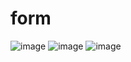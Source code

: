 # form

![image](https://user-images.githubusercontent.com/70847019/172604108-ec68ac30-bbcf-4d66-9c98-d956762f9b24.png)
![image](https://user-images.githubusercontent.com/70847019/172604162-f8b70295-aa40-4444-a6de-1a411685d339.png)
![image](https://user-images.githubusercontent.com/70847019/172604298-d1a2e836-c4fe-4150-843d-9ce1b86474b4.png)
